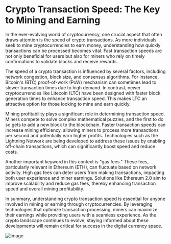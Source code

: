 # Crypto Transaction Speed: The Key to Mining and Earning

In the ever-evolving world of cryptocurrency, one crucial aspect that often draws attention is the speed of crypto transactions. As more individuals seek to mine cryptocurrencies to earn money, understanding how quickly transactions can be processed becomes vital. Fast transaction speeds are not only beneficial for users but also for miners who rely on timely confirmations to validate blocks and receive rewards.

The speed of a crypto transaction is influenced by several factors, including network congestion, block size, and consensus algorithms. For instance, Bitcoin's (BTC) proof-of-work (PoW) mechanism can sometimes lead to slower transaction times due to high demand. In contrast, newer cryptocurrencies like Litecoin (LTC) have been designed with faster block generation times to enhance transaction speed. This makes LTC an attractive option for those looking to mine and earn quickly.

Mining profitability plays a significant role in determining transaction speed. Miners compete to solve complex mathematical puzzles, and the first to do so gets to add a new block to the blockchain. Faster transaction speeds can increase mining efficiency, allowing miners to process more transactions per second and potentially earn higher profits. Technologies such as the Lightning Network are being developed to address these issues by enabling off-chain transactions, which can significantly boost speed and reduce costs.

Another important keyword in this context is "gas fees." These fees, particularly relevant in Ethereum (ETH), can fluctuate based on network activity. High gas fees can deter users from making transactions, impacting both user experience and miner earnings. Solutions like Ethereum 2.0 aim to improve scalability and reduce gas fees, thereby enhancing transaction speed and overall mining profitability.

In summary, understanding crypto transaction speed is essential for anyone involved in mining or earning through cryptocurrencies. By leveraging technologies that optimize transaction processing, miners can maximize their earnings while providing users with a seamless experience. As the crypto landscape continues to evolve, staying informed about these developments will remain critical for success in the digital currency space. 

![Image](https://github.com/user-attachments/assets/3be06921-4469-491d-bd37-5f14c53422b7)